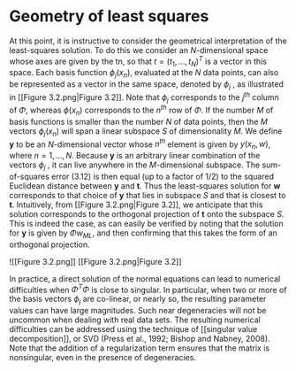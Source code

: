 # Geometry of least squares
At this point, it is instructive to consider the geometrical interpretation of the
least-squares solution. To do this we consider an *N*-dimensional space whose axes
are given by the tn, so that $t = (t_1, . . . , t_N)^T$ is a vector in this space. Each basis
function $\phi_j(x_n)$, evaluated at the *N* data points, can also be represented as a vector in the same space, denoted by $\phi_j$ , as illustrated in [[Figure 3.2.png|Figure 3.2]]. Note that $\phi_j$ corresponds to the $j^{th}$ column of $\Phi$, whereas $\phi(x_n)$ corresponds to the $n^{th}$ row of $\Phi$. If the number *M* of basis functions is smaller than the number *N* of data points, then the *M* vectors $\phi_j(x_n)$ will span a linear subspace *S* of dimensionality *M*. We define **y** to be an *N*-dimensional vector whose $n^{th}$ element is given by $y(x_n,w)$, where $n = 1, . . . , N$. Because **y** is an arbitrary linear combination of the vectors $\phi_j$ , it can live anywhere in the *M*-dimensional subspace. The sum-of-squares error (3.12) is then equal (up to a factor of 1/2) to the squared Euclidean distance between **y** and **t**. Thus the least-squares solution for **w** corresponds to that choice of **y** that lies in subspace *S* and that is closest to **t**. Intuitively, from [[Figure 3.2.png|Figure 3.2]], we anticipate that this solution corresponds to the orthogonal projection of **t** onto the subspace *S*. This is indeed the case, as can easily be verified by noting that the solution for **y** is given by $\Phi w_{ML}$, and then confirming that this takes the form of an orthogonal projection.

![[Figure 3.2.png]]
[[Figure 3.2.png|Figure 3.2]]

In practice, a direct solution of the normal equations can lead to numerical difficulties when $\Phi^T\Phi$ is close to singular. In particular, when two or more of the basis vectors $\phi_j$ are co-linear, or nearly so, the resulting parameter values can have large magnitudes. Such near degeneracies will not be uncommon when dealing with real data sets. The resulting numerical difficulties can be addressed using the technique of [[singular value decomposition]], or SVD (Press et al., 1992; Bishop and Nabney, 2008). Note that the addition of a regularization term ensures that the matrix is nonsingular, even in the presence of degeneracies.